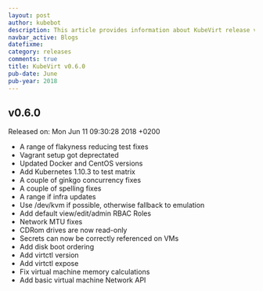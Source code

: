 ```yaml
---
layout: post
author: kubebot
description: This article provides information about KubeVirt release v0.6.0 changes
navbar_active: Blogs
datefixme:
category: releases
comments: true
title: KubeVirt v0.6.0
pub-date: June
pub-year: 2018
---
```



## v0.6.0

Released on: Mon Jun 11 09:30:28 2018 +0200

- A range of flakyness reducing test fixes
- Vagrant setup got deprectated
- Updated Docker and CentOS versions
- Add Kubernetes 1.10.3 to test matrix
- A couple of ginkgo concurrency fixes
- A couple of spelling fixes
- A range if infra updates
- Use /dev/kvm if possible, otherwise fallback to emulation
- Add default view/edit/admin RBAC Roles
- Network MTU fixes
- CDRom drives are now read-only
- Secrets can now be correctly referenced on VMs
- Add disk boot ordering
- Add virtctl version
- Add virtctl expose
- Fix virtual machine memory calculations
- Add basic virtual machine Network API
